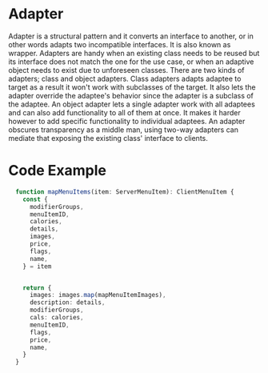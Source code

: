 # Adapter

Adapter is a structural pattern and it converts an interface to another,
or in other words adapts two incompatible interfaces. It is also known
as wrapper. Adapters are handy when an existing class needs to be reused
but its interface does not match the one for the use case, or when an
adaptive object needs to exist due to unforeseen classes. There are
two kinds of adapters; class and object adapters. Class adapters
adapts adaptee to target as a result it won't work with subclasses
of the target. It also lets the adapter override the adaptee's behavior
since the adapter is a subclass of the adaptee. An object adapter lets
a single adapter work with all adaptees and can also add functionality to
all of them at once. It makes it harder however to add specific functionality
to individual adaptees. An adapter obscures transparency as a middle man,
using two-way adapters can mediate that exposing the existing class' interface
to clients.

# Code Example

```ts
  function mapMenuItems(item: ServerMenuItem): ClientMenuItem {
    const {
      modifierGroups,
      menuItemID,
      calories,
      details,
      images,
      price,
      flags,
      name,
    } = item


    return {
      images: images.map(mapMenuItemImages),
      description: details,
      modifierGroups,
      cals: calories,
      menuItemID,
      flags,
      price,
      name,
    }
  }
```
